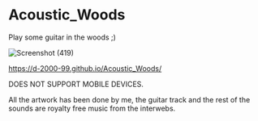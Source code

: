 # Acoustic_Woods
Play some guitar in the woods ;)

![Screenshot (419)](https://user-images.githubusercontent.com/68558063/113477100-58787e00-949d-11eb-9922-d4eb28e9b7ff.png)

https://d-2000-99.github.io/Acoustic_Woods/

DOES NOT SUPPORT MOBILE DEVICES.

All the artwork has been done by me, the guitar track and the rest of the sounds are royalty free music from the interwebs.
